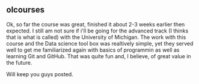 ## olcourses
Ok, so far the course was great, finished it about 2-3 weeks earlier then expected. 
I still am not sure if i'll be going for the advanced track (I thinks that is what is called) with the University of Michigan.
The work with this course and the Data science tool box was realtively simple, yet they served well to get me familiarized again with basics of programmin as well as learning Git and GitHub.
That was quite fun and, I believe, of great value in the future.

Will keep you guys posted.